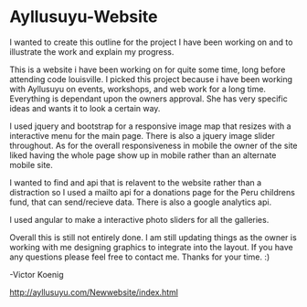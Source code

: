 # Ayllusuyu-Website


I wanted to create this outline for the project 
I have been working on and to illustrate the work and explain my progress.

This is a website i have been working on for quite some time, long before attending code louisville.
I picked this project because i have been working with Ayllusuyu on events, workshops, and web work for a long time.
Everything is dependant upon the owners approval. She has very specific ideas and wants it to look a certain way.

I used jquery and bootstrap for a responsive image map that resizes with a interactive menu for the main page.
There is also a jquery image slider throughout. As for the overall responsiveness in mobile the owner of the site liked having 
the whole page show up in mobile rather than an alternate mobile site.

I wanted to find and api that is relavent to the website rather than a distraction so 
I used a mailto api for a donations page for the Peru childrens fund, that can send/recieve data.
There is also a google analytics api.

I used angular to make a interactive photo sliders for all the galleries.

Overall this is still not entirely done. I am still updating things as the owner is
working with me designing graphics to integrate into the layout. 
If you have any questions please feel free to contact me.
Thanks for your time. :)


-Victor Koenig


http://ayllusuyu.com/Newwebsite/index.html



